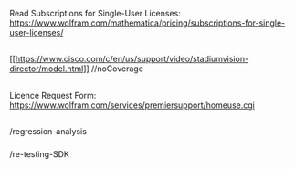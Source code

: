 Read Subscriptions for Single-User Licenses: 
https://www.wolfram.com/mathematica/pricing/subscriptions-for-single-user-licenses/
##
[[https://www.cisco.com/c/en/us/support/video/stadiumvision-director/model.html]]
//noCoverage
##
##
Licence Request Form:
https://www.wolfram.com/services/premiersupport/homeuse.cgi
##
###
/regression-analysis
###
/re-testing-SDK
